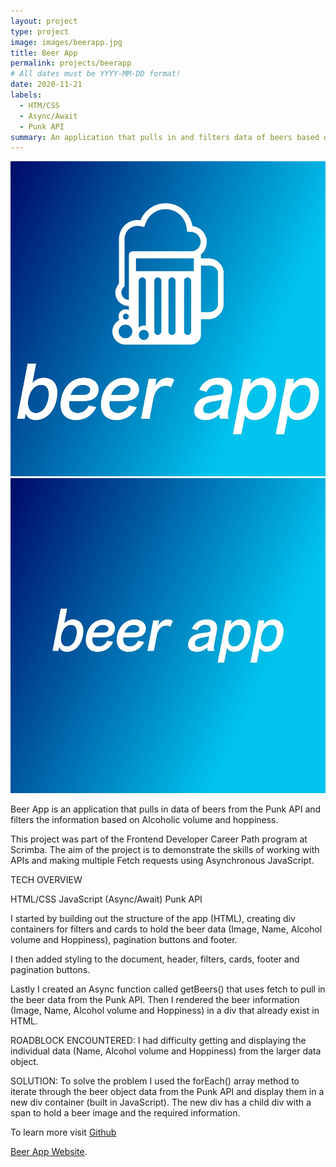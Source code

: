 ```yaml
---
layout: project
type: project
image: images/beerapp.jpg
title: Beer App
permalink: projects/beerapp
# All dates must be YYYY-MM-DD format!
date: 2020-11-21
labels:
  - HTM/CSS
  - Async/Await
  - Punk API
summary: An application that pulls in and filters data of beers based on Alcoholic volume and hoppiness.
---
```


<div class="ui small rounded images">
  <img class="ui image" src="../images/beerapp.jpg">
  <img class="ui image" src="../images/beerapp2.jpg">
</div>

Beer App is an application that pulls in data of beers from the Punk API and filters the information based on Alcoholic volume and hoppiness.

This project was part of the Frontend Developer Career Path program at Scrimba. The aim of the project is to demonstrate the skills of working with APIs and making multiple Fetch requests using Asynchronous JavaScript.

TECH OVERVIEW

HTML/CSS
JavaScript (Async/Await)
Punk API

I started by building out the structure of the app (HTML), creating div containers for filters and cards to hold the beer data (Image, Name, Alcohol volume and Hoppiness), pagination buttons and footer.

I then added styling to the document, header, filters, cards, footer and pagination buttons.

Lastly I created an Async function called getBeers() that uses fetch to pull in the beer data from the Punk API. Then I rendered the beer information (Image, Name, Alcohol volume and Hoppiness) in a div that already exist in HTML.

ROADBLOCK ENCOUNTERED: I had difficulty getting and displaying the individual data (Name, Alcohol volume and Hoppiness) from the larger data object.

SOLUTION: To solve the problem I used the forEach() array method to iterate through the beer object data from the Punk API and display them in a new div container (built in JavaScript). The new div has a child div with a span to hold a beer image and the required information.

To learn more visit <a href="https://github.com/PJMantoss/beer-app"><i class="large github icon "></i>Github</a>

[Beer App Website](https://pjmantoss.github.io/beer-app/).
